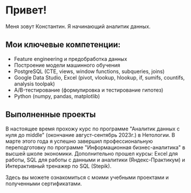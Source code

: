 # Привет! 
Меня зовут Константин. 
Я начинающий аналитик данных. 

## Мои ключевые компетенции:

* Feature engineering и предобработка данных
* Построение модели машинного обучения
* PostgreSQL (CTE, views, window functions, subqueries, joins)
* Google Data Studio, Excel (pivot, vlookup, hlookup, if, sumifs, countifs, analysis toolpak)
* A/B-тестирование (формулировка и тестирование гипотез)
* Python (numpy, pandas, matplotlib)

## Выполненные проекты

В настоящее время прохожу курс по программе "Аналитик данных с нуля до middle" (окончание август-сентябрь 2023г.) в Нетологии.
В марте этого года я успешно завершил профессиональную переподготовку по программе "Информационная бизнес-аналитика" в высшей школе экономики.
Дополнительно прошел курсы: Exсel для работы, SQL для работы с данными и аналитики (Яндекс-Практикум) и Интерактивный тренажер по SQL (Stepik).

Здесь вы можете ознакомиться с моими учебными проектами и полученными сертификатами. 
